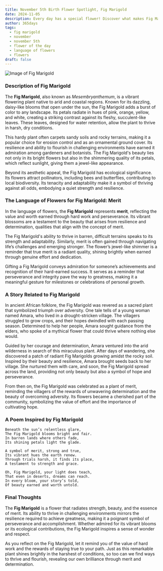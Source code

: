 ```yaml
---
title: November 5th Birth Flower Spotlight, Fig Marigold
date: 2024-11-05
description: Every day has a special flower! Discover what makes Fig Marigold unique as today’s birth flower and its symbolic meaning.
author: 365days
tags:
  - fig marigold
  - november
  - november 5th
  - flower of the day
  - language of flowers
  - flowers
draft: false
---
```



![Image of Fig Marigold](https://cdn.pixabay.com/photo/2017/11/14/00/28/wormwood-some-competition-2947198_1280.jpg#center)


### Description of Fig Marigold

The **Fig Marigold**, also known as _Mesembryanthemum_, is a vibrant flowering plant native to arid and coastal regions. Known for its dazzling, daisy-like blooms that open under the sun, the Fig Marigold adds a burst of color to any landscape. Its petals radiate in hues of pink, orange, yellow, and white, creating a striking contrast against its fleshy, succulent-like leaves. These leaves, designed for water retention, allow the plant to thrive in harsh, dry conditions.

This hardy plant often carpets sandy soils and rocky terrains, making it a popular choice for erosion control and as an ornamental ground cover. Its resilience and ability to flourish in challenging environments have earned it admiration among gardeners and botanists. The Fig Marigold's beauty lies not only in its bright flowers but also in the shimmering quality of its petals, which reflect sunlight, giving them a jewel-like appearance.

Beyond its aesthetic appeal, the Fig Marigold has ecological significance. Its flowers attract pollinators, including bees and butterflies, contributing to local biodiversity. Its tenacity and adaptability make it a symbol of thriving against all odds, embodying a quiet strength and resilience.

### The Language of Flowers for Fig Marigold: Merit

In the language of flowers, the **Fig Marigold** represents **merit**, reflecting the value and worth earned through hard work and perseverance. Its vibrant blossoms are a testament to the beauty that arises from resilience and determination, qualities that align with the concept of merit.

The Fig Marigold's ability to thrive in barren, difficult terrains speaks to its strength and adaptability. Similarly, merit is often gained through navigating life’s challenges and emerging stronger. The flower’s jewel-like shimmer is a reminder that true merit is a radiant quality, shining brightly when earned through genuine effort and dedication.

Gifting a Fig Marigold conveys admiration for someone’s achievements and recognition of their hard-earned success. It serves as a reminder that perseverance and integrity pave the way to greatness, making it a meaningful gesture for milestones or celebrations of personal growth.

### A Story Related to Fig Marigold

In ancient African folklore, the Fig Marigold was revered as a sacred plant that symbolized triumph over adversity. One tale tells of a young woman named Amara, who lived in a drought-stricken village. The villagers struggled to grow crops, and their hopes dwindled with each passing season. Determined to help her people, Amara sought guidance from the elders, who spoke of a mythical flower that could thrive where nothing else would.

Guided by her courage and determination, Amara ventured into the arid wilderness in search of this miraculous plant. After days of wandering, she discovered a patch of radiant Fig Marigolds growing amidst the rocky soil. Inspired by their beauty and resilience, Amara brought seeds back to her village. She nurtured them with care, and soon, the Fig Marigold spread across the land, providing not only beauty but also a symbol of hope and perseverance.

From then on, the Fig Marigold was celebrated as a plant of merit, reminding the villagers of the rewards of unwavering determination and the beauty of overcoming adversity. Its flowers became a cherished part of the community, symbolizing the value of effort and the importance of cultivating hope.

### A Poem Inspired by Fig Marigold

```
Beneath the sun’s relentless glare,  
The Fig Marigold blooms bright and fair.  
In barren lands where others fade,  
Its shining petals light the glade.  

A symbol of merit, strong and true,  
Its vibrant hues the earth renew.  
Through trials harsh, it finds its place,  
A testament to strength and grace.  

Oh, Fig Marigold, your light does teach,  
That even in deserts, dreams can reach.  
In every bloom, your story’s told,  
Of beauty earned and worth untold.  
```

### Final Thoughts

The **Fig Marigold** is a flower that radiates strength, beauty, and the essence of merit. Its ability to thrive in challenging environments mirrors the resilience required to achieve greatness, making it a poignant symbol of perseverance and accomplishment. Whether admired for its vibrant blooms or its ecological contributions, the Fig Marigold inspires a sense of wonder and respect.

As you reflect on the Fig Marigold, let it remind you of the value of hard work and the rewards of staying true to your path. Just as this remarkable plant shines brightly in the harshest of conditions, so too can we find ways to thrive and flourish, revealing our own brilliance through merit and determination.
